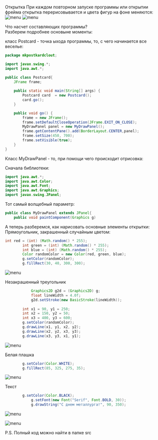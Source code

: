Открытка
При каждом повторном запуске программы или открытии фрейма открытка перерисовывается и цвета фигур на фоне меняются:  
![menu](https://github.com/SssolidPrincesss/postcard/blob/main/images/postcard1.png)
![menu](https://github.com/SssolidPrincesss/postcard/blob/main/images/postcard2.png)

Что насчет составляющих программы?  
Разберем подробнее основыне моменты:  

класс Postcard - точка ыхода программы, то, с чего начинается все веселье:  

```java
package mkpostkardclout;

import javax.swing.*;
import java.awt.*;

public class Postcard{
	JFrame frame;
	
	public static void main(String[] args) {
		Postcard card  = new Postcard();
		card.go();
	}

	public void go() {
		frame = new JFrame();
		frame.setDefaultCloseOperation(JFrame.EXIT_ON_CLOSE);
		MyDrawPanel panel = new MyDrawPanel();
		frame.getContentPane().add(BorderLayout.CENTER,panel);
		frame.setSize(450, 700);
		frame.setVisible(true);
	}
}
```



Класс MyDrawPanel - то, при помощи чего происходит отрисовка:

Сначала библиотеки:
```java
import java.awt.*;
import java.awt.Color;
import java.awt.Font;
import java.awt.Graphics;
import javax.swing.JPanel;
```
Тот самый волщебный параметр:
```java
public class MyDrawPanel extends JPanel{
	public void paintComponent(Graphics g) 
```
А теперь разберемся, как нарисовать основные элементы открытки:  
Прямоугольник, закрашенный случайным цветом:  
  
```java
int red = (int) (Math.random() * 255);
		int green = (int) (Math.random() * 255);
		int blue = (int) (Math.random() * 255);
		Color randomColor = new Color(red, green, blue);
		g.setColor(randomColor);
		g.fillRect(30, 40, 300, 300);
```
![menu](https://github.com/SssolidPrincesss/postcard/blob/main/images/rectangle.png)  

Незакрашенный треугольник  
```java
            Graphics2D g2d = (Graphics2D) g;
            float lineWidth = 4.0f;
            g2d.setStroke(new BasicStroke(lineWidth));
        
	    int x1 = 90, y1 = 250;
	    int x2 = 150, y2 = 50;
	    int x3 = 400, y3 = 600;
	    g.setColor(randomColor);
	    g.drawLine(x1, y1, x2, y2); 
	    g.drawLine(x2, y2, x3, y3);
	    g.drawLine(x3, y3, x1, y1);
```
![menu](https://github.com/SssolidPrincesss/postcard/blob/main/images/triangle.png)  

Белая плашка  
```java
		g.setColor(Color.WHITE);
		g.fillRect(85, 325, 275, 35);
```
![menu](https://github.com/SssolidPrincesss/postcard/blob/main/images/Plashka.png)  

Текст  
```java
		g.setColor(Color.BLACK);
        	g.setFont(new Font("Serif", Font.BOLD, 30));
        	g.drawString("С днем металлурга!", 90, 350);
```
![menu](https://github.com/SssolidPrincesss/postcard/blob/main/images/text.png)  


![menu](https://github.com/SssolidPrincesss/postcard/blob/main/images/kot.png)   

P.S. Полный код можно найти в папке src




